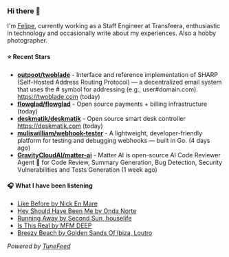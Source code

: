 ### Hi there 👋

I'm [Felipe](https://felipevm.com), currently working as a Staff Engineer at Transfeera, enthusiastic in technology and occasionally write about my experiences. Also a hobby photographer.

#### ⭐ Recent Stars
- **[outpoot/twoblade](https://github.com/outpoot/twoblade)** - Interface and reference implementation of SHARP (Self-Hosted Address Routing Protocol) — a decentralized email system that uses the # symbol for addressing (e.g., user#domain.com). https://twoblade.com (today)
- **[flowglad/flowglad](https://github.com/flowglad/flowglad)** - Open source payments &#43; billing infrastructure (today)
- **[deskmatik/deskmatik](https://github.com/deskmatik/deskmatik)** - Open source smart desk controller https://deskmatik.com (today)
- **[muliswilliam/webhook-tester](https://github.com/muliswilliam/webhook-tester)** - A lightweight, developer-friendly platform for testing and debugging webhooks — built in Go. (4 days ago)
- **[GravityCloudAI/matter-ai](https://github.com/GravityCloudAI/matter-ai)** - Matter AI is open-source AI Code Reviewer Agent 🤖 for Code Review, Summary Generation, Bug Detection, Security Vulnerabilities and Tests Generation (1 week ago)

#### 🎧 What I have been listening
- [Like Before by Nick En Mare](https://open.spotify.com/track/0efrP6EOnzKe0bDGrsx3el)
- [Hey Should Have Been Me by Onda Norte](https://open.spotify.com/track/5KaNtoWjmVKc94JoeFNtqU)
- [Running Away by Second Sun, houselife](https://open.spotify.com/track/2pbfiFPex25BKdcTXEWERc)
- [Is This Real by MFM DEEP](https://open.spotify.com/track/7gYfx0FBbHj2C54pj91Yzd)
- [Breezy Beach by Golden Sands Of Ibiza, Loutro](https://open.spotify.com/track/2nOFECjq5MrP7YMjHtL1zd)

_Powered by [TuneFeed](https://tunefeed.app?ref=github.com)_
